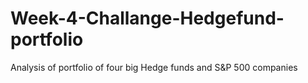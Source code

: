 # Week-4-Challange-Hedgefund-portfolio
Analysis of portfolio of four big Hedge funds and S&amp;P 500 companies
